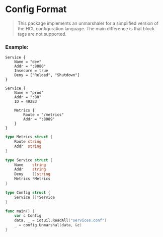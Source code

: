 # Config Format

> This package implements an unmarshaler for a simplified version of the HCL configuration language. The main difference is that block tags are not supported.

### Example:
```
Service {
    Name = "dev"
    Addr = ":8080"
    Insecure = true
    Deny = ["Reload", "Shutdown"]
}

Service {
    Name = "prod"
    Addr = ":80"
    ID = 49283

    Metrics {
        Route = "/metrics"
        Addr = ":8089"
    }
}
```

``` go
type Metrics struct {
	Route string
	Addr  string
}

type Service struct {
	Name    string
	Addr    string
	Deny    []string
	Metrics *Metrics
}

type Config struct {
	Service []*Service
}

func main() {
	var c Config
	data, _ = iotuil.ReadAll("services.conf")
	_ = config.Unmarshal(data, &c)
}

```